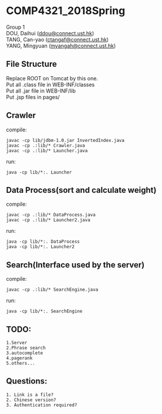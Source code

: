 # COMP4321_2018Spring
Group 1 <br>
DOU, Daihui   (ddou@connect.ust.hk) <br>
TANG, Can-yao   (ctangaf@connect.ust.hk) <br>
YANG, Mingyuan   (myangah@connect.ust.hk) <br>
## File Structure
Replace ROOT on Tomcat by this one. <br>
Put all .class file in WEB-INF/classes <br>
Put all .jar file in WEB-INF/lib <br>
Put .jsp files in pages/ <br>
## Crawler
compile:
```
javac -cp lib/jdbm-1.0.jar InvertedIndex.java
javac -cp .:lib/* Crawler.java
javac -cp .:lib/* Launcher.java
```
run:
```
java -cp lib/*:. Launcher
```
## Data Process(sort and calculate weight)
compile:
```
javac -cp .:lib/* DataProcess.java
javac -cp .:lib/* Launcher2.java
```
run:
```
java -cp lib/*:. DataProcess
java -cp lib/*:. Launcher2
```
## Search(Interface used by the server)
compile:
```
javac -cp .:lib/* SearchEngine.java
```
run:
```
java -cp lib/*:. SearchEngine
```

## TODO:
```
1.Server
2.Phrase search
3.autocomplete
4.pagerank
5.others...

```

## Questions:
```
1. Link is a file?
2. Chinese version?
3. Authentication required?
```
